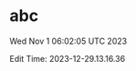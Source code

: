 # abc

Wed Nov 1 06:02:05 UTC 2023


<!-- edit by Action -->
<!-- time -->Edit Time: 2023-12-29.13.16.36<!-- time end -->
